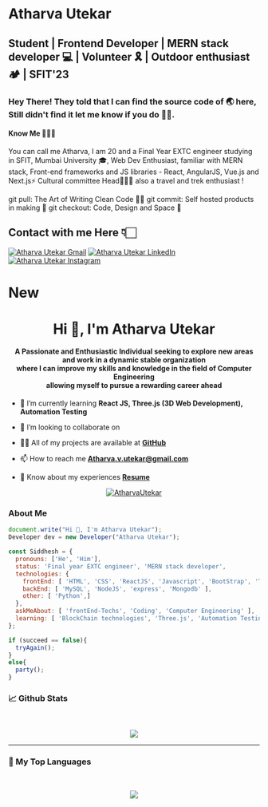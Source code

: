 # Atharva Utekar
## Student | Frontend Developer | MERN stack developer 💻 | Volunteer 🎗️ | Outdoor enthusiast 🏕️ | SFIT'23

### Hey There! They told that I can find the source code of 🌏 here, Still didn't find it let me know if you do 🙏🏻.

#### Know Me 🙋🏻‍♂️
You can call me Atharva, I am 20 and a Final Year EXTC engineer studying in SFIT, Mumbai University 🎓,
Web Dev Enthusiast, familiar with MERN stack, Front-end frameworks and JS libraries - React, AngularJS, Vue.js and Next.js⚡
Cultural committee Head🤹🏻‍♂️ also a travel and trek enthusiast !


git pull: The Art of Writing Clean Code 👌🏻
git commit: Self hosted products in making 🤩
git checkout: Code, Design and Space 🚀

## Contact with me Here 👇🏻


<a href="mailto:atharva.v.utekar@gmail.com">![Atharva Utekar Gmail](https://user-images.githubusercontent.com/65060103/126262505-014b0278-1ace-4bc4-92dc-438ce47e00e3.png)</a> <a href="https://www.linkedin.com/in/atharva-utekar-8b245b1b0/">![Atharva Utekar LinkedIn](https://user-images.githubusercontent.com/65060103/126262769-03da501e-12a1-4ece-8745-497c7d2e203e.png)</a> <a href="https://www.instagram.com/_aaatharva">![Atharva Utekar Instagram](https://user-images.githubusercontent.com/65060103/126262775-fe918a4f-007a-4df2-83e9-a1a0ea4fc7a7.png)</a>  







# New



<h1 align="center">Hi 👋, I'm Atharva Utekar</h1>
<h4 align="center">A Passionate and Enthusiastic Individual seeking to explore new areas and work in a dynamic stable organization <br> where I can improve my skills and knowledge in the field of Computer Engineering <br> allowing myself to pursue a rewarding career ahead</h4>





- 🌱 I’m currently learning **React JS, Three.js (3D Web Development), Automation Testing**

- 👯 I’m looking to collaborate on 

- 👨‍💻 All of my projects are available at **[GitHub](https://github.com/AtharvaUtekar)**

- 📫 How to reach me **Atharva.v.utekar@gmail.com**

- 📄 Know about my experiences **[Resume]()**

<p align="center"> 
<a href="https://github.com/ryo-ma/github-profile-trophy"><img src="https://github-profile-trophy.vercel.app/?username=AtharvaUtekar&theme=darkhub" alt="AtharvaUtekar" /></a> 
</p>


<h3 align="left">About Me</h3>

``` javascript
document.write("Hi 👋, I'm Atharva Utekar");
Developer dev = new Developer("Atharva Utekar");

const Siddhesh = {
  pronouns: ['He', 'Him'],
  status: 'Final year EXTC engineer', 'MERN stack developer',
  technologies: {
    frontEnd: [ 'HTML', 'CSS', 'ReactJS', 'Javascript', 'BootStrap', 'Tailwind CSS', 'Material UI' ],
    backEnd: [ 'MySQL', 'NodeJS', 'express', 'Mongodb' ],
    other: [ 'Python',]
  },
  askMeAbout: [ 'frontEnd-Techs', 'Coding', 'Computer Engineering' ],
  learning: [ 'BlockChain technologies', 'Three.js', 'Automation Testing' ]    
};

if (succeed == false){
  tryAgain();
}
else{
  party();
}
```

### 📈 Github Stats
<br>

<p align="center">  
  <a href="https://github.com/AtharvaUtekar/github-readme-stats"> 
<img  src="https://github-readme-stats.vercel.app/api?username=AtharvaUtekar&show_icons=true&theme=dracula"/> </a>
</p>


---

### 🔡 My Top Languages
<br>
<p align="center" >  
  <a href="https://github.com/AtharvaUtekar/github-readme-stats"> 
<img src="https://github-readme-stats.vercel.app/api/top-langs/?username=AtharvaUtekar&show_icons=true&theme=dracula"/>
  </a>
  </p>
